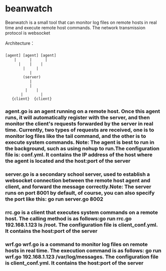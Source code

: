 # beanwatch
Beanwatch is a small tool that can monitor log files on remote hosts in real time and execute remote host commands. The network transmission protocol is websocket

Architecture：
###
    [agent] [agent] [agent]
        |      |      |
          |    |    |
            |     |
               |
            (server)
               |
               |
             |    |
           |        |
       {client}  {client}
###
### agent.go is an agent running on a remote host. Once this agent runs, it will automatically register with the server, and then monitor the client's requests forwarded by the server in real time. Currently, two types of requests are received, one is to monitor log files like the tail command, and the other is to execute system commands. Note: The agent is best to run in the background, such as using nohup to run.The configuration file is: conf.yml. It contains the IP address of the host where the agent is located and the host:port of the server
### server.go is a secondary school server, used to establish a websocket connection between the remote host agent and client, and forward the message correctly.Note: The server runs on port 8001 by default, of course, you can also specify the port like this: go run server.go 8002
### rrc.go is a client that executes system commands on a remote host. The calling method is as follows:go run rrc.go 192.168.1.123 ls /root. The configuration file is client_conf.yml. It contains the host:port of the server
### wrf.go wrf.go is a command to monitor log files on remote hosts in real time. The execution command is as follows: go run wrf.go 192.168.1.123 /var/log/messages. The configuration file is client_conf.yml. It contains the host:port of the server
